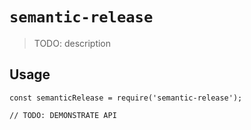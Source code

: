 # `semantic-release`

> TODO: description

## Usage

```
const semanticRelease = require('semantic-release');

// TODO: DEMONSTRATE API
```

